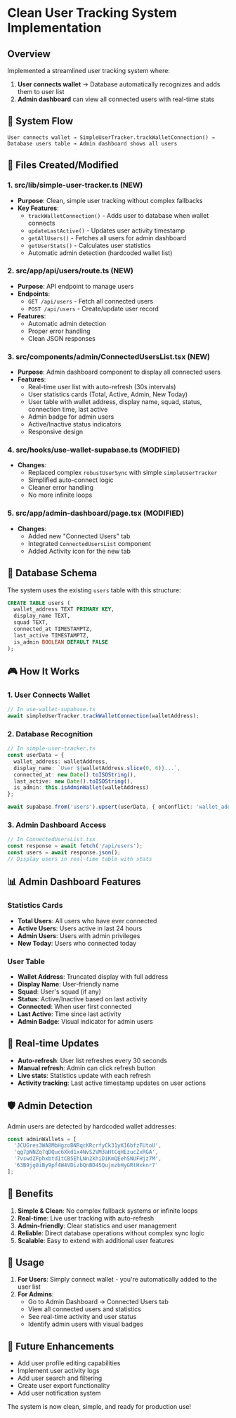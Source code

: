 # Clean User Tracking System Implementation

## Overview
Implemented a streamlined user tracking system where:
1. **User connects wallet** → Database automatically recognizes and adds them to user list
2. **Admin dashboard** can view all connected users with real-time stats

## 🎯 System Flow

```
User connects wallet → SimpleUserTracker.trackWalletConnection() → Database users table → Admin dashboard shows all users
```

## 📁 Files Created/Modified

### 1. **src/lib/simple-user-tracker.ts** (NEW)
- **Purpose**: Clean, simple user tracking without complex fallbacks
- **Key Features**:
  - `trackWalletConnection()` - Adds user to database when wallet connects
  - `updateLastActive()` - Updates user activity timestamp
  - `getAllUsers()` - Fetches all users for admin dashboard
  - `getUserStats()` - Calculates user statistics
  - Automatic admin detection (hardcoded wallet list)

### 2. **src/app/api/users/route.ts** (NEW)
- **Purpose**: API endpoint to manage users
- **Endpoints**:
  - `GET /api/users` - Fetch all connected users
  - `POST /api/users` - Create/update user record
- **Features**:
  - Automatic admin detection
  - Proper error handling
  - Clean JSON responses

### 3. **src/components/admin/ConnectedUsersList.tsx** (NEW)
- **Purpose**: Admin dashboard component to display all connected users
- **Features**:
  - Real-time user list with auto-refresh (30s intervals)
  - User statistics cards (Total, Active, Admin, New Today)
  - User table with wallet address, display name, squad, status, connection time, last active
  - Admin badge for admin users
  - Active/Inactive status indicators
  - Responsive design

### 4. **src/hooks/use-wallet-supabase.ts** (MODIFIED)
- **Changes**:
  - Replaced complex `robustUserSync` with simple `simpleUserTracker`
  - Simplified auto-connect logic
  - Cleaner error handling
  - No more infinite loops

### 5. **src/app/admin-dashboard/page.tsx** (MODIFIED)
- **Changes**:
  - Added new "Connected Users" tab
  - Integrated `ConnectedUsersList` component
  - Added Activity icon for the new tab

## 🔧 Database Schema

The system uses the existing `users` table with this structure:
```sql
CREATE TABLE users (
  wallet_address TEXT PRIMARY KEY,
  display_name TEXT,
  squad TEXT,
  connected_at TIMESTAMPTZ,
  last_active TIMESTAMPTZ,
  is_admin BOOLEAN DEFAULT FALSE
);
```

## 🎮 How It Works

### 1. User Connects Wallet
```typescript
// In use-wallet-supabase.ts
await simpleUserTracker.trackWalletConnection(walletAddress);
```

### 2. Database Recognition
```typescript
// In simple-user-tracker.ts
const userData = {
  wallet_address: walletAddress,
  display_name: `User ${walletAddress.slice(0, 6)}...`,
  connected_at: new Date().toISOString(),
  last_active: new Date().toISOString(),
  is_admin: this.isAdminWallet(walletAddress)
};

await supabase.from('users').upsert(userData, { onConflict: 'wallet_address' });
```

### 3. Admin Dashboard Access
```typescript
// In ConnectedUsersList.tsx
const response = await fetch('/api/users');
const users = await response.json();
// Display users in real-time table with stats
```

## 📊 Admin Dashboard Features

### Statistics Cards
- **Total Users**: All users who have ever connected
- **Active Users**: Users active in last 24 hours
- **Admin Users**: Users with admin privileges
- **New Today**: Users who connected today

### User Table
- **Wallet Address**: Truncated display with full address
- **Display Name**: User-friendly name
- **Squad**: User's squad (if any)
- **Status**: Active/Inactive based on last activity
- **Connected**: When user first connected
- **Last Active**: Time since last activity
- **Admin Badge**: Visual indicator for admin users

## 🔄 Real-time Updates

- **Auto-refresh**: User list refreshes every 30 seconds
- **Manual refresh**: Admin can click refresh button
- **Live stats**: Statistics update with each refresh
- **Activity tracking**: Last active timestamp updates on user actions

## 🛡️ Admin Detection

Admin users are detected by hardcoded wallet addresses:
```typescript
const adminWallets = [
  'JCUGres3WA8MbHgzoBNRqcKRcrfyCk31yK16bfzFUtoU',
  'qg7pNNZq7qDQuc6Xkd1x4NvS2VM3aHtCqHEzucZxRGA',
  '7vswdZFphxbtd1tCB5EhLNn2khiDiKmQEehSNUFHjz7M',
  '63B9jg8iBy9pf4W4VDizbQnBD45QujmzbHyGRtHxknr7'
];
```

## 🚀 Benefits

1. **Simple & Clean**: No complex fallback systems or infinite loops
2. **Real-time**: Live user tracking with auto-refresh
3. **Admin-friendly**: Clear statistics and user management
4. **Reliable**: Direct database operations without complex sync logic
5. **Scalable**: Easy to extend with additional user features

## 📝 Usage

1. **For Users**: Simply connect wallet - you're automatically added to the user list
2. **For Admins**: 
   - Go to Admin Dashboard → Connected Users tab
   - View all connected users and statistics
   - See real-time activity and user status
   - Identify admin users with visual badges

## 🔧 Future Enhancements

- Add user profile editing capabilities
- Implement user activity logs
- Add user search and filtering
- Create user export functionality
- Add user notification system

The system is now clean, simple, and ready for production use!
